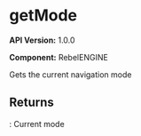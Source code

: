 # getMode

**API Version:** 1.0.0

**Component:** RebelENGINE

Gets the current navigation mode

## Returns

: Current mode

